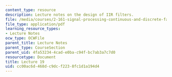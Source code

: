 ```yaml
---
content_type: resource
description: Lecture notes on the design of IIR filters.
file: /media/courses/2-161-signal-processing-continuous-and-discrete-fall-2008/cc00ac6d468dc9dcf2238fc1d1a194d4_lecture_19.pdf
file_type: application/pdf
learning_resource_types:
- Lecture Notes
ocw_type: OCWFile
parent_title: Lecture Notes
parent_type: CourseSection
parent_uid: 4fa53234-4cad-e0ba-c94f-bc7ab3a7c7d0
resourcetype: Document
title: Lecture 19
uid: cc00ac6d-468d-c9dc-f223-8fc1d1a194d4
---
```


